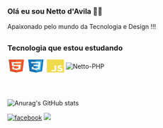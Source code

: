 ### Olá eu sou Netto d'Avila 👍🏻
Apaixonado pelo mundo da  Tecnologia e Design !!!

<h2 dir="auto"></h2>

### Tecnologia que estou estudando

<div style="display: inline_block">
<img align="middle" alt="Netto-HTML" height="30" width="40" src="https://raw.githubusercontent.com/devicons/devicon/master/icons/html5/html5-original.svg" style="max-width: 100%;">
<img align="middle" alt="Rafa-CSS" height="30" width="40" src="https://raw.githubusercontent.com/devicons/devicon/master/icons/css3/css3-original.svg" style="max-width: 100%;">
<img align="middle" alt="Netto-Js" height="30" width="40" src="https://raw.githubusercontent.com/devicons/devicon/master/icons/javascript/javascript-plain.svg" style="max-width: 100%;">
<img align="middle" alt="Netto-PHP" height="30" width="40" src="https://icons.veryicon.com/png/o/business/vscode-program-item-icon/php-15.png" style="max-width: 100%;">
<h2 dir="auto"></h2>
</div>
<br/>

![Anurag's GitHub stats](https://github-readme-stats.vercel.app/api?username=nettodavila&show_icons=true&theme=tokyonight)

[![facebook](https://img.shields.io/badge/LinkedIn-0077B5?style=for-the-badge&logo=linkedin&logoColor=white)](https://www.linkedin.com/in/netto-d-avila-undefined-830285299/)
[![](https://img.shields.io/badge/Instagram-E4405F?style=for-the-badge&logo=instagram&logoColor=white)](https://www.instagram.com/netto_davila/)




